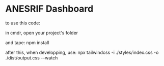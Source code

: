 # ANESRIF Dashboard

to use this code:

in cmdr, open your project's folder

and tape: npm install

after this, when developping, use: npx tailwindcss -i ./styles/index.css -o ./dist/output.css --watch
